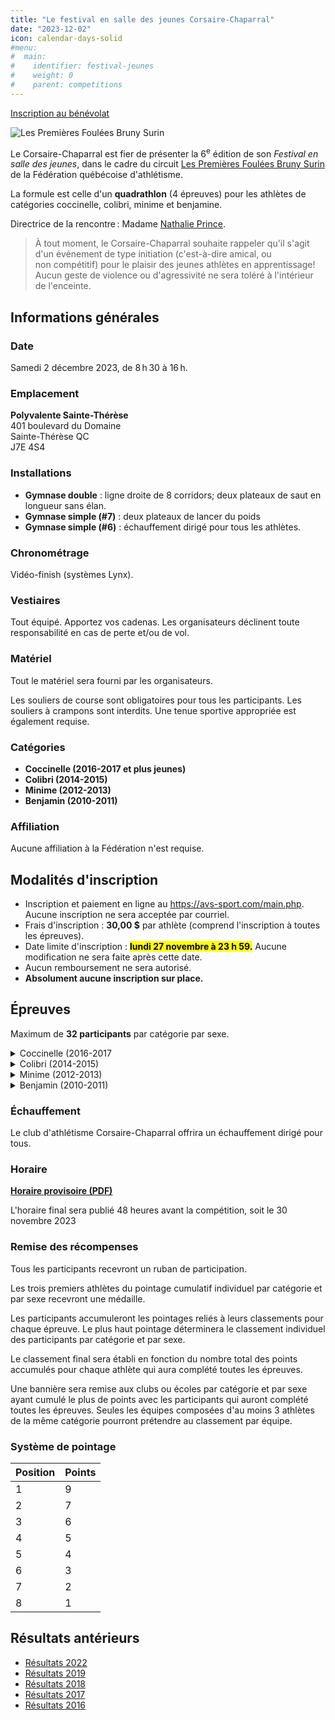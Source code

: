 ```yaml
---
title: "Le festival en salle des jeunes Corsaire-Chaparral"
date: "2023-12-02"
icon: calendar-days-solid
#menu:
#  main:
#    identifier: festival-jeunes
#    weight: 0
#    parent: competitions
---
```


<!-- [**Horaire final**](https://assets.corsaire-chaparral.org/competitions/2022/horaire-final-festival-des-jeunes-coch-2022.pdf) _(en date du 1<sup>er</sup> décembre 2022)_ -->

<!-- [**Résultats web**](https://resultats.corsaire-chaparral.org/meets/festival-coch-2022) -->

[Inscription au bénévolat](https://docs.google.com/forms/d/e/1FAIpQLSc1lYMxPhPXn--PCtzyVKlWmAsWtfbLnQIDIg4Z3fpCFtTgkg/viewform)

![Les Premières Foulées Bruny Surin](/img/logo-premieres-foulees-bruny-surin.jpg)

Le Corsaire-Chaparral est fier de présenter la 6<sup>e</sup> édition de son *Festival en salle des jeunes*, dans le cadre du circuit [Les Premières Foulées Bruny Surin](https://www.athletisme-quebec.ca/athlete/jeunesse-initiation/) de la Fédération québécoise d'athlétisme.

La formule est celle d'un **quadrathlon** (4 épreuves) pour les athlètes de catégories coccinelle, colibri, minime et benjamine.

Directrice de la rencontre : Madame [Nathalie Prince](mailto:nathalie.prince1@videotron.ca).

> À tout moment, le Corsaire-Chaparral souhaite rappeler qu'il s'agit d'un événement de type initiation (c'est-à-dire amical, ou non&nbsp;compétitif) pour le plaisir des jeunes athlètes en apprentissage! Aucun geste de violence ou d'agressivité ne sera toléré à l'intérieur de l'enceinte.

## Informations générales

### Date

Samedi 2 décembre 2023, de 8 h 30 à 16 h.

### Emplacement

**Polyvalente Sainte-Thérèse**  
401 boulevard du Domaine  
Sainte-Thérèse QC  
J7E 4S4

### Installations

- **Gymnase double** : ligne droite de 8 corridors; deux plateaux de saut en longueur sans élan.
- **Gymnase simple (#7)** : deux plateaux de lancer du poids
- **Gymnase simple (#6)** : échauffement dirigé pour tous les athlètes.

### Chronométrage

Vidéo-finish (systèmes Lynx).

### Vestiaires

Tout équipé. Apportez vos cadenas. Les organisateurs déclinent toute responsabilité en cas de perte et/ou de vol.

### Matériel

Tout le matériel sera fourni par les organisateurs.

Les souliers de course sont obligatoires pour tous les participants. Les souliers à crampons sont interdits. Une tenue sportive appropriée est également requise.

### Catégories

- **Coccinelle (2016-2017 et plus jeunes)**
- **Colibri (2014-2015)**
- **Minime (2012-2013)**
- **Benjamin (2010-2011)**

### Affiliation

Aucune affiliation à la Fédération n'est requise.

## Modalités d'inscription

- Inscription et paiement en ligne au <https://avs-sport.com/main.php>. Aucune inscription ne sera acceptée par courriel.
- Frais d'inscription : **30,00 \$** par athlète (comprend l'inscription à toutes les épreuves).
- Date limite d'inscription : <mark>**lundi 27 novembre à 23 h 59.**</mark> Aucune modification ne sera faite après cette date.
- Aucun remboursement ne sera autorisé.
- **Absolument aucune inscription sur place.**

## Épreuves

Maximum de **32 participants** par catégorie par sexe.


<details>
<summary>Coccinelle (2016-2017</summary>

Les coccinelles suivront le même horaire que celui des colibris, mais il y aura un classement séparé (médailles et bannières) pour cette catégorie.

</details>

<details>
<summary>Colibri (2014-2015)</summary>

-   **Lancer du poids (1 kg) :** 3 essais, finale directe.
-   **25 mètres haies (3 haies à 18 po 10 m-6 m-6 m) :** les 8 meilleurs temps se classent pour la finale immédiatement après les séries de qualification.
-   **25 mètres :** les 8 meilleurs temps se classent pour la finale immédiatement après les séries de qualification.
-   **Saut en longueur sans élan** : 3 essais, finale directe.

</details>

<details>
<summary>Minime (2012-2013)</summary>

-   **Lancer du poids (2 kg) :** 3 essais, finale directe.
-   **25 mètres haies (3 haies @ 24 po 10 m-6 m-6 m) :** les 8 meilleurs temps se classent pour la finale immédiatement après les séries de qualification.
-   **25 mètres :** les 8 meilleurs temps se classent pour la finale immédiatement après les séries de qualification.
-   Saut en longueur sans élan : 3 essais, finale directe.

</details>

<details>
<summary>Benjamin (2010-2011)</summary>

-   **Lancer du poids (2 kg filles / 3 kg garçons) :** 3 essais, finale directe.
-   **25 mètres haies (3 haies @ 27 po 10 m-6 m-6 m) :** les 8 meilleurs temps se classent pour la finale immédiatement après les séries de qualification.
-   **25 mètres :** les 8 meilleurs temps se classent pour la finale immédiatement après les séries de qualification.
-   Saut en longueur sans élan : 3 essais, finale directe.

</details>

### Échauffement

Le club d'athlétisme Corsaire-Chaparral offrira un échauffement dirigé pour tous.

### Horaire

[**Horaire provisoire (PDF)**](https://assets.corsaire-chaparral.org/competitions/2023/festival-en-salle-jeunes-coch-2023.horaire-prelim.pdf)

L'horaire final sera publié 48 heures avant la compétition, soit le 30 novembre 2023

### Remise des récompenses

Tous les participants recevront un ruban de participation.

Les trois premiers athlètes du pointage cumulatif individuel par catégorie et par sexe recevront une médaille.

Les participants accumuleront les pointages reliés à leurs classements pour chaque épreuve. Le plus haut pointage déterminera le classement individuel des participants par catégorie et par sexe.

Le classement final sera établi en fonction du nombre total des points accumulés pour chaque athlète qui aura complété toutes les épreuves.

Une bannière sera remise aux clubs ou écoles par catégorie et par sexe ayant cumulé le plus de points avec les participants qui auront complété toutes les épreuves. Seules les équipes composées d'au moins 3 athlètes de la même catégorie pourront prétendre au classement par équipe.

### Système de pointage

| Position | Points |
|----------|--------|
| 1        | 9      |
| 2        | 7      |
| 3        | 6      |
| 4        | 5      |
| 5        | 4      |
| 6        | 3      |
| 7        | 2      |
| 8        | 1      |


## Résultats antérieurs

- [Résultats 2022](/resultats/2022/festival-des-jeunes/)
- [Résultats 2019](https://assets.corsaire-chaparral.org/competitions/2019/resultats-festival-jeunes-coch-2019.pdf)
- [Résultats 2018](https://avs-sport.com/comp_main.php?comp=331)
- [Résultats 2017](/resultats/2017/festival-en-salle-pour-jeunes/)
- [Résultats 2016](https://assets.corsaire-chaparral.org/competitions/2016/resultats-festival-en-salle-coch-2016.pdf)
